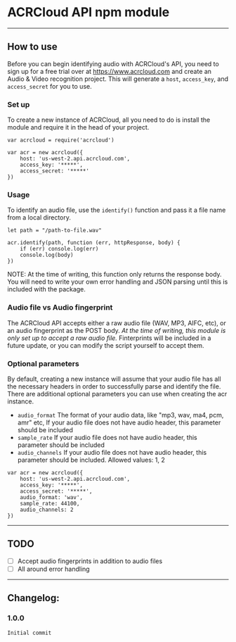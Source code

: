 # ACRCloud API npm module
---

## How to use
Before you can begin identifying audio with ACRCloud's API, you need to sign up for a free trial over at https://www.acrcloud.com and create an Audio & Video recognition project. This will generate a `host`, `access_key`, and `access_secret` for you to use.

### Set up
To create a new instance of ACRCloud, all you need to do is install the module and require it in the head of your project.

```
var acrcloud = require('acrcloud')

var acr = new acrcloud({
    host: 'us-west-2.api.acrcloud.com',
    access_key: '*****',
    access_secret: '*****'
})
```
### Usage
To identify an audio file, use the `identify()` function and pass it a file name from a local directory.
```
let path = "/path-to-file.wav"

acr.identify(path, function (err, httpResponse, body) {
    if (err) console.log(err)
    console.log(body)
})
```
NOTE: At the time of writing, this function only returns the response body. You will need to write your own error handling and JSON parsing until this is included with the package.

### Audio file vs Audio fingerprint
The ACRCloud API accepts either a raw audio file (WAV, MP3, AIFC, etc), or an audio fingerprint as the POST body. *At the time of writing, this module is only set up to accept a raw audio file.* Finterprints will be included in a future update, or you can modify the script yourself to accept them.

### Optional parameters
By default, creating a new instance will assume that your audio file has all the necessary headers in order to successfully parse and identify the file. There are additional optional parameters you can use when creating the acr instance.

* `audio_format` The format of your audio data, like "mp3, wav, ma4, pcm, amr" etc, If your audio file does not have audio header, this parameter should be included
* `sample_rate` If your audio file does not have audio header, this parameter should be included
* `audio_channels` If your audio file does not have audio header, this parameter should be included. Allowed values: 1, 2

```
var acr = new acrcloud({
    host: 'us-west-2.api.acrcloud.com',
    access_key: '*****',
    access_secret: '*****',
    audio_format: 'wav',
    sample_rate: 44100,
    audio_channels: 2
})
```

---
## TODO

- ☐ Accept audio fingerprints in addition to audio files
- ☐ All around error handling

---
## Changelog:

### 1.0.0
```
Initial commit
```
